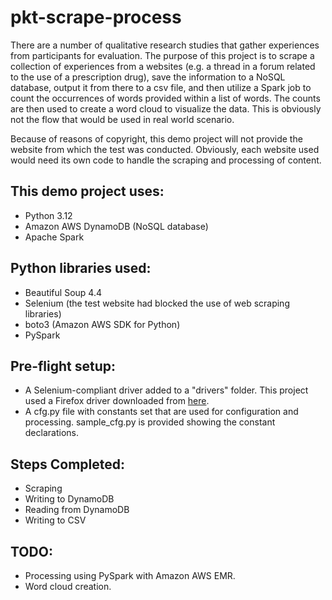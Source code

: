 # pkt-scrape-process
There are a number of qualitative research studies that gather experiences from participants for 
evaluation. The purpose of this project is to 
scrape a collection of experiences from a websites (e.g. a thread in a forum related to the use 
of a prescription drug), save the information 
to a NoSQL database, output it from there to a csv file, and then utilize a Spark job to 
count the occurrences of words provided within a list of words. The counts 
are then used to create a word cloud to visualize the data. This is obviously not the flow that 
would be used in real world scenario.

Because of reasons of copyright, this demo project will not provide the website from which 
the test was conducted. Obviously, each website used would need its own code to handle the 
scraping and processing of content.
 
## This demo project uses:
+ Python 3.12
+ Amazon AWS DynamoDB (NoSQL database)
+ Apache Spark

## Python libraries used:
+ Beautiful Soup 4.4
+ Selenium (the test website had blocked the use of web scraping libraries)
+ boto3 (Amazon AWS SDK for Python)
+ PySpark

## Pre-flight setup:
+ A Selenium-compliant driver added to a "drivers" folder. This project used a Firefox 
driver downloaded from [here](https://github.com/mozilla/geckodriver/releases).
+ A cfg.py file with constants set that are used for configuration and processing. sample_cfg.py 
is provided showing the constant declarations. 

## Steps Completed:
+ Scraping
+ Writing to DynamoDB
+ Reading from DynamoDB
+ Writing to CSV

## TODO:
+ Processing using PySpark with Amazon AWS EMR.
+ Word cloud creation.
